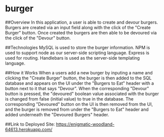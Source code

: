 # burger

##Overview
In this application, a user is able to create and devour burgers. Burgers are created via an input field along with the click of the "Create Burger" button. Once created the burgers are then able to be devoured via the click of the "Devour" button.

##Technologies
MySQL is used to store the burger information. NPM is used to support node as our server-side scripting language. Express is used for routing. Handlebars is used as the server-side templating language.

##How it Works
When a users add a new burger by inputing a name and clicking the "Create Burger" button, the burger is then added to the SQL database and appears on the UI under the "Burgers to Eat" header with a button next to it that says "Devour". When the corresponding "Devour" button is pressed, the "devoured" boolean value associated with the burger is changed from false (initial value) to true in the database. The corresponding "Devoured" button on the UI is then removed from the UI, and the burger is removed from under the "Burgers to Eat" header and added underneath the "Devoured Burgers" header. 


##Link to Deployed Site: https://enigmatic-woodland-64613.herokuapp.com/